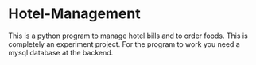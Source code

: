 # Hotel-Management
This is a python program to manage hotel bills and to order foods. 
This is completely an experiment project.
For the program to work you need a mysql database at the backend.
